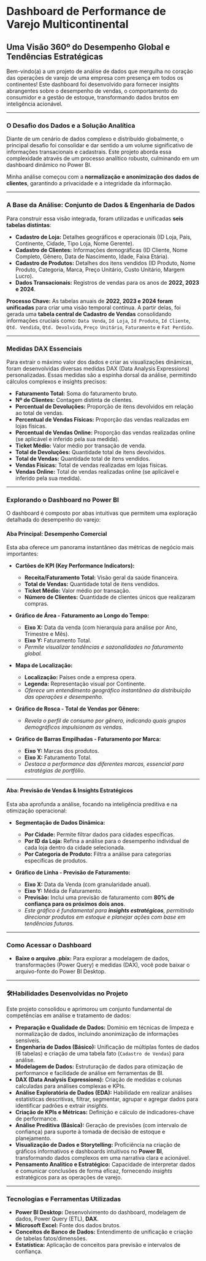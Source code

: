 # **Dashboard de Performance de Varejo Multicontinental**

## **Uma Visão 360º do Desempenho Global e Tendências Estratégicas**

Bem-vindo(a) a um projeto de análise de dados que mergulha no coração das operações de varejo de uma empresa com presença em todos os continentes! Este dashboard foi desenvolvido para fornecer insights abrangentes sobre o desempenho de vendas, o comportamento do consumidor e a gestão de estoque, transformando dados brutos em inteligência acionável.

---

### **O Desafio dos Dados e a Solução Analítica**

Diante de um cenário de dados complexo e distribuído globalmente, o principal desafio foi consolidar e dar sentido a um volume significativo de informações transacionais e cadastrais. Este projeto aborda essa complexidade através de um processo analítico robusto, culminando em um dashboard dinâmico no Power BI.

Minha análise começou com a **normalização e anonimização dos dados de clientes**, garantindo a privacidade e a integridade da informação.

---

### **A Base da Análise: Conjunto de Dados & Engenharia de Dados**

Para construir essa visão integrada, foram utilizadas e unificadas **seis tabelas distintas**:

* **Cadastro de Loja:** Detalhes geográficos e operacionais (ID Loja, País, Continente, Cidade, Tipo Loja, Nome Gerente).
* **Cadastro de Clientes:** Informações demográficas (ID Cliente, Nome Completo, Gênero, Data de Nascimento, Idade, Faixa Etária).
* **Cadastro de Produtos:** Detalhes dos itens vendidos (ID Produto, Nome Produto, Categoria, Marca, Preço Unitário, Custo Unitário, Margem Lucro).
* **Dados Transacionais:** Registros de vendas para os anos de **2022, 2023 e 2024**.

**Processo Chave:**
As tabelas anuais de **2022, 2023 e 2024 foram unificadas** para criar uma visão temporal contínua. A partir delas, foi gerada uma **tabela central de Cadastro de Vendas** consolidando informações cruciais como: `Data Venda`, `Id Loja`, `Id Produto`, `Id Cliente`, `Qtd. Vendida`, `Qtd. Devolvida`, `Preço Unitário`, `Faturamento` e `Fat Perdido`.

---

### **Medidas DAX Essenciais**

Para extrair o máximo valor dos dados e criar as visualizações dinâmicas, foram desenvolvidas diversas medidas DAX (Data Analysis Expressions) personalizadas. Essas medidas são a espinha dorsal da análise, permitindo cálculos complexos e insights precisos:

* **Faturamento Total:** Soma do faturamento bruto.
* **Nº de Clientes:** Contagem distinta de clientes.
* **Percentual de Devoluções:** Proporção de itens devolvidos em relação ao total de vendas.
* **Percentual de Vendas Físicas:** Proporção das vendas realizadas em lojas físicas.
* **Percentual de Vendas Online:** Proporção das vendas realizadas online (se aplicável e inferido pela sua medida).
* **Ticket Médio:** Valor médio por transação de venda.
* **Total de Devoluções:** Quantidade total de itens devolvidos.
* **Total de Vendas:** Quantidade total de itens vendidos.
* **Vendas Físicas:** Total de vendas realizadas em lojas físicas.
* **Vendas Online:** Total de vendas realizadas online (se aplicável e inferido pela sua medida).

---

### **Explorando o Dashboard no Power BI**

O dashboard é composto por abas intuitivas que permitem uma exploração detalhada do desempenho do varejo:

#### **Aba Principal: Desempenho Comercial**

Esta aba oferece um panorama instantâneo das métricas de negócio mais importantes:

* **Cartões de KPI (Key Performance Indicators):**
    * **Receita/Faturamento Total:** Visão geral da saúde financeira.
    * **Total de Vendas:** Quantidade total de itens vendidos.
    * **Ticket Médio:** Valor médio por transação.
    * **Número de Clientes:** Quantidade de clientes únicos que realizaram compras.

* **Gráfico de Área - Faturamento ao Longo do Tempo:**
    * **Eixo X:** Data da venda (com hierarquia para análise por Ano, Trimestre e Mês).
    * **Eixo Y:** Faturamento Total.
    * *Permite visualizar tendências e sazonalidades no faturamento global.*

* **Mapa de Localização:**
    * **Localização:** Países onde a empresa opera.
    * **Legenda:** Representação visual por Continente.
    * *Oferece um entendimento geográfico instantâneo da distribuição das operações e desempenho.*

* **Gráfico de Rosca - Total de Vendas por Gênero:**
    * *Revela o perfil de consumo por gênero, indicando quais grupos demográficos impulsionam as vendas.*

* **Gráfico de Barras Empilhadas - Faturamento por Marca:**
    * **Eixo Y:** Marcas dos produtos.
    * **Eixo X:** Faturamento Total.
    * *Destaca a performance das diferentes marcas, essencial para estratégias de portfólio.*

---

#### **Aba: Previsão de Vendas & Insights Estratégicos**

Esta aba aprofunda a análise, focando na inteligência preditiva e na otimização operacional:

* **Segmentação de Dados Dinâmica:**
    * **Por Cidade:** Permite filtrar dados para cidades específicas.
    * **Por ID da Loja:** Refina a análise para o desempenho individual de cada loja dentro da cidade selecionada.
    * **Por Categoria de Produto:** Filtra a análise para categorias específicas de produtos.

* **Gráfico de Linha - Previsão de Faturamento:**
    * **Eixo X:** Data da Venda (com granularidade anual).
    * **Eixo Y:** Média de Faturamento.
    * **Previsão:** Inclui uma previsão de faturamento com **80% de confiança para os próximos dois anos**.
    * *Este gráfico é fundamental para **insights estratégicos**, permitindo direcionar produtos em estoque e planejar ações com base em tendências futuras.*

---

### **Como Acessar o Dashboard**


* **Baixe o arquivo .pbix:**
    Para explorar a modelagem de dados, transformações (Power Query) e medidas (DAX), você pode baixar o arquivo-fonte do Power BI Desktop.
  
---

### **:hammer_and_wrench:Habilidades Desenvolvidas no Projeto**

Este projeto consolidou e aprimorou um conjunto fundamental de competências em análise e tratamento de dados:

* **Preparação e Qualidade de Dados:** Domínio em técnicas de limpeza e normalização de dados, incluindo anonimização de informações sensíveis.
* **Engenharia de Dados (Básico):** Unificação de múltiplas fontes de dados (6 tabelas) e criação de uma tabela fato (`Cadastro de Vendas`) para análise.
* **Modelagem de Dados:** Estruturação de dados para otimização de performance e facilidade de análise em ferramentas de BI.
* **DAX (Data Analysis Expressions):** Criação de medidas e colunas calculadas para análises complexas e KPIs.
* **Análise Exploratória de Dados (EDA):** Habilidade em realizar análises estatísticas descritivas, filtrar, segmentar, agrupar e agregar dados para identificar padrões e extrair *insights*.
* **Criação de KPIs e Métricas:** Definição e cálculo de indicadores-chave de performance.
* **Análise Preditiva (Básica):** Geração de previsões (com intervalo de confiança) para suporte à tomada de decisão de estoque e planejamento.
* **Visualização de Dados e Storytelling:** Proficiência na criação de gráficos informativos e dashboards intuitivos no **Power BI**, transformando dados complexos em uma narrativa clara e acionável.
* **Pensamento Analítico e Estratégico:** Capacidade de interpretar dados e comunicar conclusões de forma eficaz, fornecendo *insights* estratégicos para as operações de varejo.

---

### **Tecnologias e Ferramentas Utilizadas**

* **Power BI Desktop:** Desenvolvimento do dashboard, modelagem de dados, Power Query (ETL), **DAX**.
* **Microsoft Excel:** Fonte dos dados brutos.
* **Conceitos de Banco de Dados:** Entendimento de unificação e criação de tabelas fatos/dimensões.
* **Estatística:** Aplicação de conceitos para previsão e intervalos de confiança.

